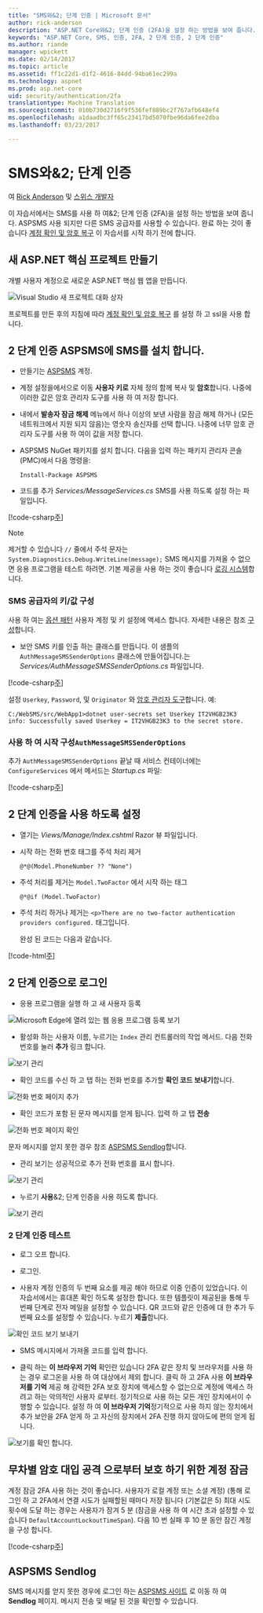 ```yaml
---
title: "SMS와&2; 단계 인증 | Microsoft 문서"
author: rick-anderson
description: "ASP.NET Core와&2; 단계 인증 (2FA)을 설정 하는 방법을 보여 줍니다."
keywords: "ASP.NET Core, SMS, 인증, 2FA, 2 단계 인증, 2 단계 인증"
ms.author: riande
manager: wpickett
ms.date: 02/14/2017
ms.topic: article
ms.assetid: ff1c22d1-d1f2-4616-84dd-94ba61ec299a
ms.technology: aspnet
ms.prod: asp.net-core
uid: security/authentication/2fa
translationtype: Machine Translation
ms.sourcegitcommit: 010b730d2716f9f536fef889bc2f767afb648ef4
ms.openlocfilehash: a1daadbc3ff65c23417bd5070fbe96da6fee2dba
ms.lasthandoff: 03/23/2017

---
```

# <a name="two-factor-authentication-with-sms"></a>SMS와&2; 단계 인증

여 [Rick Anderson](https://twitter.com/RickAndMSFT) 및 [스위스 개발자](https://github.com/Swiss-Devs)

이 자습서에서는 SMS를 사용 하 여&2; 단계 인증 (2FA)을 설정 하는 방법을 보여 줍니다. ASPSMS 사용 되지만 다른 SMS 공급자를 사용할 수 있습니다. 완료 하는 것이 좋습니다 [계정 확인 및 암호 복구](accconfirm.md) 이 자습서를 시작 하기 전에 합니다.

## <a name="create-a-new-aspnet-core-project"></a>새 ASP.NET 핵심 프로젝트 만들기

개별 사용자 계정으로 새로운 ASP.NET 핵심 웹 앱을 만듭니다.

![Visual Studio 새 프로젝트 대화 상자](accconfirm/_static/new-project.png)

프로젝트를 만든 후의 지침에 따라 [계정 확인 및 암호 복구](accconfirm.md) 를 설정 하 고 ssl을 사용 합니다.

## <a name="setup-up-sms-for-two-factor-authentication-with-aspsms"></a>2 단계 인증 ASPSMS에 SMS를 설치 합니다.

* 만들기는 [ASPSMS](https://www.aspsms.com/asp.net/identity/core/testcredits/) 계정.

* 계정 설정을에서으로 이동 **사용자 키로** 자체 정의 함께 복사 및 **암호**합니다. 나중에 이러한 값은 암호 관리자 도구를 사용 하 여 저장 합니다.
 
* 내에서 **발송자 잠금 해제** 메뉴에서 하나 이상의 보낸 사람을 잠금 해제 하거나 (모든 네트워크에서 지원 되지 않음)는 영숫자 송신자를 선택 합니다. 나중에 너무 암호 관리자 도구를 사용 하 여이 값을 저장 합니다.

* ASPSMS NuGet 패키지를 설치 합니다. 다음을 입력 하는 패키지 관리자 콘솔 (PMC)에서 다음 명령을:

   <!-- literal_block {"ids": [], "xml:space": "preserve"} -->

   ```
   Install-Package ASPSMS
   ```

* 코드를 추가 *Services/MessageServices.cs* SMS를 사용 하도록 설정 하는 파일입니다.

[!code-csharp[주](2fa/sample/WebSMS/src/WebSMS/Services/MessageServices.cs?range=12-44)]

> [!NOTE]
> 제거할 수 있습니다 `//` 줄에서 주석 문자는 `System.Diagnostics.Debug.WriteLine(message);` SMS 메시지를 가져올 수 없으면 응용 프로그램을 테스트 하려면. 기본 제공을 사용 하는 것이 좋습니다 [로깅 시스템](../../fundamentals/logging.md)합니다.

### <a name="configure-the-sms-provider-keyvalue"></a>SMS 공급자의 키/값 구성

사용 하 여는 [옵션 패턴](../../fundamentals/configuration.md#options-config-objects) 사용자 계정 및 키 설정에 액세스 합니다. 자세한 내용은 참조 [구성](../../fundamentals/configuration.md#fundamentals-configuration)합니다.

   * 보안 SMS 키를 인출 하는 클래스를 만듭니다. 이 샘플의 `AuthMessageSMSSenderOptions` 클래스에 만들어집니다.는 *Services/AuthMessageSMSSenderOptions.cs* 파일입니다.

[!code-csharp[주](2fa/sample/WebSMS/src/WebSMS/Services/AuthMessageSMSSenderOptions.cs?range=3-8)]

설정 `Userkey`, `Password`, 및 `Originator` 와 [암호 관리자 도구](../app-secrets.md)합니다. 예:

```none
C:/WebSMS/src/WebApp1>dotnet user-secrets set Userkey IT2VHGB23K3
info: Successfully saved Userkey = IT2VHGB23K3 to the secret store.
```

### <a name="configure-startup-to-use-authmessagesmssenderoptions"></a>사용 하 여 시작 구성`AuthMessageSMSSenderOptions`

추가 `AuthMessageSMSSenderOptions` 끝날 때 서비스 컨테이너에는 `ConfigureServices` 에서 메서드는 *Startup.cs* 파일:

[!code-csharp[주](./2fa/sample/WebSMS/src/WebSMS/Startup.cs?highlight=4&range=73-77)]

## <a name="enable-two-factor-authentication"></a>2 단계 인증을 사용 하도록 설정

*  열기는 *Views/Manage/Index.cshtml* Razor 뷰 파일입니다.

*  시작 하는 전화 번호 태그를 주석 처리 제거

    `@*@(Model.PhoneNumber ?? "None")`

*  주석 처리를 제거는 `Model.TwoFactor` 에서 시작 하는 태그

    `@*@if (Model.TwoFactor)`

* 주석 처리 하거나 제거는 `<p>There are no two-factor authentication providers configured.` 태그입니다.

    완성 된 코드는 다음과 같습니다.

[!code-html[주](2fa/sample/WebSMS/src/WebSMS/Views/Manage/Index.cshtml?range=32-77)]

## <a name="log-in-with-two-factor-authentication"></a>2 단계 인증으로 로그인

* 응용 프로그램을 실행 하 고 새 사용자 등록

![Microsoft Edge에 열려 있는 웹 응용 프로그램 등록 보기](2fa/_static/login2fa1.png)

* 활성화 하는 사용자 이름, 누르기는 `Index` 관리 컨트롤러의 작업 메서드. 다음 전화 번호를 눌러 **추가** 링크 합니다.

![보기 관리](2fa/_static/login2fa2.png)

* 확인 코드를 수신 하 고 탭 하는 전화 번호를 추가할 **확인 코드 보내기**합니다.

![전화 번호 페이지 추가](2fa/_static/login2fa3.png)

* 확인 코드가 포함 된 문자 메시지를 얻게 됩니다. 입력 하 고 탭 **전송**

![전화 번호 페이지 확인](2fa/_static/login2fa4.png)

문자 메시지를 얻지 못한 경우 참조 [ASPSMS Sendlog](#aspsms-sendlog)합니다.

* 관리 보기는 성공적으로 추가 전화 번호를 표시 합니다.

![보기 관리](2fa/_static/login2fa5.png)

* 누르기 **사용**&2; 단계 인증을 사용 하도록 합니다.

![보기 관리](2fa/_static/login2fa6.png)

### <a name="test-two-factor-authentication"></a>2 단계 인증 테스트

* 로그 오프 합니다.

* 로그인.

* 사용자 계정 인증의 두 번째 요소를 제공 해야 하므로 이중 인증이 있었습니다. 이 자습서에서는 휴대폰 확인 하도록 설정한 합니다. 또한 템플릿이 제공된을 통해 두 번째 단계로 전자 메일을 설정할 수 있습니다. QR 코드와 같은 인증에 대 한 추가 두 번째 요소를 설정할 수 있습니다. 누르기 **제출**합니다.

![확인 코드 보기 보내기](2fa/_static/login2fa7.png)

* SMS 메시지에서 가져올 코드를 입력 합니다.

* 클릭 하는 **이 브라우저 기억** 확인란 있습니다 2FA 같은 장치 및 브라우저를 사용 하는 경우 로그온을 사용 하 여 대상에서 제외 합니다. 클릭 하 고 2FA 사용 **이 브라우저를 기억** 제공 해 강력한 2FA 보호 장치에 액세스할 수 없는으로 계정에 액세스 하려고 하는 악의적인 사용자 로부터. 정기적으로 사용 하는 모든 개인 장치에서이 수행할 수 있습니다. 설정 하 여 **이 브라우저 기억**정기적으로 사용 하지 않는 장치에서 추가 보안을 2FA 얻게 하 고 자신의 장치에서 2FA 진행 하지 않아도에 편의 얻게 됩니다.

![보기를 확인 합니다.](2fa/_static/login2fa8.png)

## <a name="account-lockout-for-protecting-against-brute-force-attacks"></a>무차별 암호 대입 공격 으로부터 보호 하기 위한 계정 잠금

계정 잠금 2FA 사용 하는 것이 좋습니다. 사용자가 로컬 계정 또는 소셜 계정) (통해 로그인 하 고 2FA에서 연결 시도가 실패할된 때마다 저장 됩니다 (기본값은 5) 최대 시도 횟수에 도달 하는 경우는 사용자가 잠겨 5 분 (잠금을 사용 하 여 시간 초과 설정할 수 있습니다 `DefaultAccountLockoutTimeSpan`). 다음 10 번 실패 후 10 분 동안 잠긴 계정을 구성 합니다.

[!code-csharp[주](./2fa/sample/WebSMS/src/WebSMS/Startup.cs?highlight=1,2,3,4,5&range=67-77)]

## <a name="aspsms-sendlog"></a>ASPSMS Sendlog

SMS 메시지를 얻지 못한 경우에 로그인 하는 [ASPSMS 사이트](https://www.aspsms.com/en/) 로 이동 하 여 **Sendlog** 페이지. 메시지 전송 및 배달 된 것을 확인할 수 있습니다.

    

